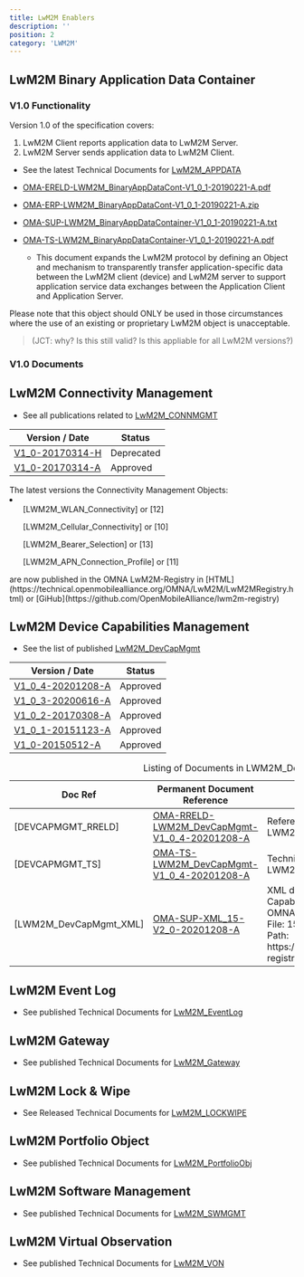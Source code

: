```yaml
---
title: LwM2M Enablers
description: ''
position: 2
category: 'LWM2M'
---
```

## LwM2M Binary Application Data Container
### V1.0 Functionality
Version 1.0 of the specification covers:
1) LwM2M Client reports application data to LwM2M Server.
2) LwM2M Server sends application data to LwM2M Client.

* See the latest Technical Documents for [LwM2M_APPDATA](http://www.openmobilealliance.org/release/LWM2M_APPDATA/V1_0_1-20190221-A/)


* [OMA-ERELD-LWM2M_BinaryAppDataCont-V1_0_1-20190221-A.pdf](http://www.openmobilealliance.org/release/LWM2M_APPDATA/V1_0_1-20190221-A/OMA-ERELD-LWM2M_BinaryAppDataCont-V1_0_1-20190221-A.pdf)
* [OMA-ERP-LWM2M_BinaryAppDataCont-V1_0_1-20190221-A.zip](http://www.openmobilealliance.org/release/LWM2M_APPDATA/V1_0_1-20190221-A/OMA-ERP-LWM2M_BinaryAppDataCont-V1_0_1-20190221-A.zip)
* [OMA-SUP-LWM2M_BinaryAppDataContainer-V1_0_1-20190221-A.txt](http://www.openmobilealliance.org/release/LWM2M_APPDATA/V1_0_1-20190221-A/OMA-SUP-LWM2M_BinaryAppDataContainer-V1_0_1-20190221-A.txt)
* [OMA-TS-LWM2M_BinaryAppDataContainer-V1_0_1-20190221-A.pdf](http://www.openmobilealliance.org/release/LWM2M_APPDATA/V1_0_1-20190221-A/OMA-TS-LWM2M_BinaryAppDataContainer-V1_0_1-20190221-A.pdf)
   * This document expands the LwM2M protocol by defining an Object and mechanism to transparently transfer application-specific data between the LwM2M client (device) and LwM2M server to support application service data exchanges between the Application Client and Application Server.

<alert type= 'warning'>
Please note that this object should ONLY be used in those circumstances where the use of an existing or proprietary LwM2M object is unacceptable.
</alert>

>  (JCT:  why?  Is this still valid?  Is this appliable for all LwM2M versions?)


### V1.0 Documents
## LwM2M Connectivity Management
* See all publications related to [LwM2M_CONNMGMT](http://www.openmobilealliance.org/release/LwM2M_CONNMGMT/)

Version / Date     |  Status
-------------------| ------------------------
[V1_0-20170314-H](http://www.openmobilealliance.org/release/LwM2M_CONNMGMT/V1_0-20170314-H/) | Deprecated 
[V1_0-20170314-A](http://www.openmobilealliance.org/release/LwM2M_CONNMGMT/V1_0-20170314-A/) | Approved


<alert>
The latest versions the Connectivity Management Objects: 
<li>
    <ul>[LWM2M_WLAN_Connectivity] or [12]</ul>
    <ul>[LWM2M_Cellular_Connectivity] or [10]</ul>
    <ul>[LWM2M_Bearer_Selection] or [13]</ul>
    <ul>[LWM2M_APN_Connection_Profile] or [11] </ul>
</li>
are now published in the OMNA LwM2M-Registry in [HTML](https://technical.openmobilealliance.org/OMNA/LwM2M/LwM2MRegistry.html) or [GiHub](https://github.com/OpenMobileAlliance/lwm2m-registry)
</alert>

## LwM2M Device Capabilities Management

* See the list of published [LwM2M_DevCapMgmt](http://www.openmobilealliance.org/release/LwM2M_DevCapMgmt/)

Version / Date             | Status
---------------------------|-----------------------------
[V1_0_4-20201208-A](http://www.openmobilealliance.org/release/LWM2M_DevCapMgmt/V1_0_4-20201208-A/)  |  Approved
[V1_0_3-20200616-A](http://www.openmobilealliance.org/release/LWM2M_DevCapMgmt/V1_0_3-20200616-A/)  |  Approved
[V1_0_2-20170308-A](http://www.openmobilealliance.org/release/LWM2M_DevCapMgmt/V1_0_2-20170308-A/)  |  Approved
[V1_0_1-20151123-A](http://www.openmobilealliance.org/release/LWM2M_DevCapMgmt/V1_0_1-20151123-A/)  |  Approved
[V1_0-20150512-A](http://www.openmobilealliance.org/release/LWM2M_DevCapMgmt/V1_0-20150512-A/)    |  Approved


<table>
    <caption>Listing of Documents in LWM2M_DevCapMgmt</caption>
    <thead>
        <tr>
            <th>Doc Ref</th>
            <th>Permanent Document Reference</th>
            <th>Description</th>
        </tr>
    </thead>
    <tbody>
        <tr>
            <td>[DEVCAPMGMT_RRELD]</td>
            <td><a href="http://www.openmobilealliance.org/release/LwM2M_DevCapMgmt/V1_0_4-20201208-A/OMA-RRELD-LWM2M_DevCapMgmt-V1_0_4-20201208-A.pdf" target="_blank"> OMA-RRELD-LWM2M_DevCapMgmt-V1_0_4-20201208-A</a></td>
            <td>Reference Release Definition for LWM2M_DevCapMgmt</td>
        </tr>
        <tr>
            <td>[DEVCAPMGMT_TS]</td>
            <td><a href="http://www.openmobilealliance.org/release/LwM2M_DevCapMgmt/V1_0_4-20201208-A/OMA-TS-LWM2M_DevCapMgmt-V1_0_4-20201208-A.pdf" target="_blank"> OMA-TS-LWM2M_DevCapMgmt-V1_0_4-20201208-A</a></td>
            <td>Technical Specification for LWM2M_DevCapMgmt</td>
        </tr>
        <tr>
            <td>[LWM2M_DevCapMgmt_XML]</td>
            <td><a href="http://www.openmobilealliance.org/release/LwM2M_DevCapMgmt/V1_0_4-20201208-A/OMA-SUP-XML_15-V2_0-20201208-A.xml" target="_blank">OMA-SUP-XML_15-V2_0-20201208-A</a></td>
            <td>XML document for LightweightM2M Device Capability Management Object<br>
OMNA LwM2M Registry:<br>
File: 15.xml<br>
Path: https://github.com/OpenMobileAlliance/lwm2m-registry</td>
        </tr>
    </tbody>
</table>

## LwM2M Event Log
* See published Technical Documents for [LwM2M_EventLog](http://www.openmobilealliance.org/release/LwM2M_EventLog/)

## LwM2M Gateway
* See published Technical Documents for [LwM2M_Gateway](http://www.openmobilealliance.org/release/LwM2M_Gateway/)
## LwM2M Lock & Wipe
* See Released Technical Documents for [LwM2M_LOCKWIPE](http://www.openmobilealliance.org/release/LWM2M_LOCKWIPE/)

## LwM2M Portfolio Object
* See published Technical Documents for [LwM2M_PortfolioObj](http://www.openmobilealliance.org/release/LwM2M_PortfolioObj/)

## LwM2M Software Management
* See published Technical Documents for [LwM2M_SWMGMT](http://www.openmobilealliance.org/release/LwM2M_SWMGMT/)

## LwM2M Virtual Observation
* See published Technical Documents for [LwM2M_VON](http://www.openmobilealliance.org/release/LwM2M_VON/)
